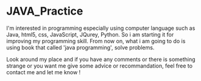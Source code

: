 # JAVA_Practice
I'm interested in programming especially using computer language such as Java, html5, css, JavaScript, JQurey, Python.
So i am starting it for improving my programming skill. 
From now on, what i am going to do is using book that called 'java programming', solve problems.

Look around my place and if you have any comments or there is something strange or you want me give some advice or recommandation, 
feel free to contact me and let me know ! 
